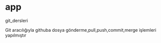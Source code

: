 # app
git_dersleri


Git aracılığıyla githuba dosya gönderme,pull,push,commit,merge işlemleri yapılmıştır

